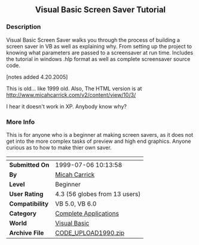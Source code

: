 ﻿<div align="center">

## Visual Basic Screen Saver Tutorial


</div>

### Description

Visual Basic Screen Saver walks you through the process of building a screen saver in VB as well as explaining why. From setting up the project to knowing what parameters are passed to a screensaver at run time. Includes the tutorial in windows .hlp format as well as complete screensaver source code.

[notes added 4.20.2005]

This is old... like 1999 old. Also, The HTML version is at http://www.micahcarrick.com/v2/content/view/10/3/

I hear it doesn't work in XP. Anybody know why?
 
### More Info
 
This is for anyone who is a beginner at making screen savers, as it does not get into the more complex tasks of preview and high end graphics. Anyone curious as to how to make thier own saver.


<span>             |<span>
---                |---
**Submitted On**   |1999-07-06 10:13:58
**By**             |[Micah Carrick](https://github.com/Planet-Source-Code/PSCIndex/blob/master/ByAuthor/micah-carrick.md)
**Level**          |Beginner
**User Rating**    |4.3 (56 globes from 13 users)
**Compatibility**  |VB 5\.0, VB 6\.0
**Category**       |[Complete Applications](https://github.com/Planet-Source-Code/PSCIndex/blob/master/ByCategory/complete-applications__1-27.md)
**World**          |[Visual Basic](https://github.com/Planet-Source-Code/PSCIndex/blob/master/ByWorld/visual-basic.md)
**Archive File**   |[CODE\_UPLOAD1990\.zip](https://github.com/Planet-Source-Code/micah-carrick-visual-basic-screen-saver-tutorial__1-4631/archive/master.zip)








